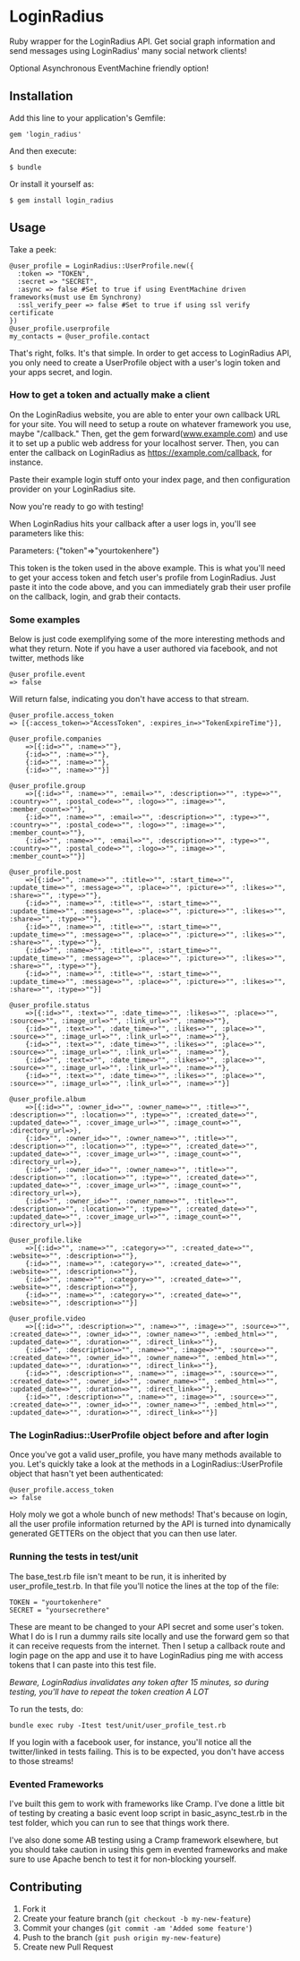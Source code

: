 # LoginRadius

Ruby wrapper for the LoginRadius API. Get social graph information and send messages using LoginRadius'
many social network clients!

Optional Asynchronous EventMachine friendly option!

## Installation

Add this line to your application's Gemfile:

    gem 'login_radius'

And then execute:

    $ bundle

Or install it yourself as:

    $ gem install login_radius

## Usage

Take a peek:

    @user_profile = LoginRadius::UserProfile.new({
      :token => "TOKEN",
      :secret => "SECRET",
      :async => false #Set to true if using EventMachine driven frameworks(must use Em Synchrony)
	  :ssl_verify_peer => false #Set to true if using ssl verify certificate
    })
    @user_profile.userprofile
    my_contacts = @user_profile.contact
		
That's right, folks. It's that simple. In order to get access to LoginRadius API, you only
need to create a UserProfile object with a user's login token and your apps secret, and login.

### How to get a token and actually make a client

On the LoginRadius website, you are able to enter your own callback URL for your site. You will need
to setup a route on whatever framework you use, maybe "/callback." Then, get the gem forward(www.example.com)
and use it to set up a public web address for your localhost server. Then, you can enter the callback on LoginRadius
as https://example.com/callback, for instance.

Paste their example login stuff onto your index page, and then configuration provider on your LoginRadius site.

Now you're ready to go with testing!

When LoginRadius hits your callback after a user logs in, you'll see parameters like this:

Parameters: {"token"=>"yourtokenhere"}

This token is the token used in the above example. This is what you'll need to get your access token and fetch user's profile from LoginRadius.
Just paste it into the code above, and you can immediately grab their user profile on the callback,
login, and grab their contacts.

### Some examples

Below is just code exemplifying some of the more interesting methods and what they return.
Note if you have a user authored via facebook, and not twitter, methods like 

    @user_profile.event
    => false
		
Will return false, indicating you don't have access to that stream.


    @user_profile.access_token
    => [{:access_token=>"AccessToken", :expires_in=>"TokenExpireTime"}],
    
	@user_profile.companies
		=>[{:id=>"", :name=>""},
		{:id=>"", :name=>""},
		{:id=>"", :name=>""},
		{:id=>"", :name=>""}] 

	@user_profile.group
		=>[{:id=>"", :name=>"", :email=>"", :description=>"", :type=>"", :country=>"", :postal_code=>"", :logo=>"", :image=>"", :member_count=>""},
		{:id=>"", :name=>"", :email=>"", :description=>"", :type=>"", :country=>"", :postal_code=>"", :logo=>"", :image=>"", :member_count=>""},
		{:id=>"", :name=>"", :email=>"", :description=>"", :type=>"", :country=>"", :postal_code=>"", :logo=>"", :image=>"", :member_count=>""}] 

	@user_profile.post
		=>[{:id=>"", :name=>"", :title=>"", :start_time=>"", :update_time=>"", :message=>"", :place=>"", :picture=>"", :likes=>"", :share=>"", :type=>""},
		{:id=>"", :name=>"", :title=>"", :start_time=>"", :update_time=>"", :message=>"", :place=>"", :picture=>"", :likes=>"", :share=>"", :type=>""},
		{:id=>"", :name=>"", :title=>"", :start_time=>"", :update_time=>"", :message=>"", :place=>"", :picture=>"", :likes=>"", :share=>"", :type=>""},
		{:id=>"", :name=>"", :title=>"", :start_time=>"", :update_time=>"", :message=>"", :place=>"", :picture=>"", :likes=>"", :share=>"", :type=>""},
		{:id=>"", :name=>"", :title=>"", :start_time=>"", :update_time=>"", :message=>"", :place=>"", :picture=>"", :likes=>"", :share=>"", :type=>""}] 

	@user_profile.status
		=>[{:id=>"", :text=>"", :date_time=>"", :likes=>"", :place=>"", :source=>"", :image_url=>"", :link_url=>"", :name=>""},
		{:id=>"", :text=>"", :date_time=>"", :likes=>"", :place=>"", :source=>"", :image_url=>"", :link_url=>"", :name=>""},
		{:id=>"", :text=>"", :date_time=>"", :likes=>"", :place=>"", :source=>"", :image_url=>"", :link_url=>"", :name=>""},
		{:id=>"", :text=>"", :date_time=>"", :likes=>"", :place=>"", :source=>"", :image_url=>"", :link_url=>"", :name=>""},
		{:id=>"", :text=>"", :date_time=>"", :likes=>"", :place=>"", :source=>"", :image_url=>"", :link_url=>"", :name=>""}]

	@user_profile.album
		=>[{:id=>"", :owner_id=>"", :owner_name=>"", :title=>"", :description=>"", :location=>"", :type=>"", :created_date=>"", :updated_date=>"", :cover_image_url=>"", :image_count=>"", :directory_url=>},
		{:id=>"", :owner_id=>"", :owner_name=>"", :title=>"", :description=>"", :location=>"", :type=>"", :created_date=>"", :updated_date=>"", :cover_image_url=>"", :image_count=>"", :directory_url=>},
		{:id=>"", :owner_id=>"", :owner_name=>"", :title=>"", :description=>"", :location=>"", :type=>"", :created_date=>"", :updated_date=>"", :cover_image_url=>"", :image_count=>"", :directory_url=>},
		{:id=>"", :owner_id=>"", :owner_name=>"", :title=>"", :description=>"", :location=>"", :type=>"", :created_date=>"", :updated_date=>"", :cover_image_url=>"", :image_count=>"", :directory_url=>}] 

	@user_profile.like
		=>[{:id=>"", :name=>"", :category=>"", :created_date=>"", :website=>"", :description=>""},
		{:id=>"", :name=>"", :category=>"", :created_date=>"", :website=>"", :description=>""},
		{:id=>"", :name=>"", :category=>"", :created_date=>"", :website=>"", :description=>""},
		{:id=>"", :name=>"", :category=>"", :created_date=>"", :website=>"", :description=>""}]

	@user_profile.video
		=>[{:id=>"", :description=>"", :name=>"", :image=>"", :source=>"", :created_date=>"", :owner_id=>"", :owner_name=>"", :embed_html=>"", :updated_date=>"", :duration=>"", :direct_link=>""},
		{:id=>"", :description=>"", :name=>"", :image=>"", :source=>"", :created_date=>"", :owner_id=>"", :owner_name=>"", :embed_html=>"", :updated_date=>"", :duration=>"", :direct_link=>""},
		{:id=>"", :description=>"", :name=>"", :image=>"", :source=>"", :created_date=>"", :owner_id=>"", :owner_name=>"", :embed_html=>"", :updated_date=>"", :duration=>"", :direct_link=>""},
		{:id=>"", :description=>"", :name=>"", :image=>"", :source=>"", :created_date=>"", :owner_id=>"", :owner_name=>"", :embed_html=>"", :updated_date=>"", :duration=>"", :direct_link=>""}]


	
### The LoginRadius::UserProfile object before and after login

Once you've got a valid user_profile, you have many methods available to you. Let's quickly take a look 
at the methods in a LoginRadius::UserProfile object that hasn't yet been authenticated:

    @user_profile.access_token
    => false

			
Holy moly we got a whole bunch of new methods! That's because on login, all the user profile information
returned by the API is turned into dynamically generated GETTERs on the object that you can then use later.

### Running the tests in test/unit

The base_test.rb file isn't meant to be run, it is inherited by user_profile_test.rb. In that file
you'll notice the lines at the top of the file:

    TOKEN = "yourtokenhere"
    SECRET = "yoursecrethere"

These are meant to be changed to your API secret and some user's token. What I do is I run a dummy
rails site locally and use the forward gem so that it can receive requests from the internet. Then I setup
a callback route and login page on the app and use it to have LoginRadius ping me with access tokens that I can
paste into this test file.

*Beware, LoginRadius invalidates any token after 15 minutes, so during testing, you'll have to repeat the token
creation A LOT*
 
To run the tests, do:

    bundle exec ruby -Itest test/unit/user_profile_test.rb
		
If you login with a facebook user, for instance, you'll notice all the twitter/linked in tests failing.
This is to be expected, you don't have access to those streams!

### Evented Frameworks

I've built this gem to work with frameworks like Cramp. I've done a little bit of testing by creating
a basic event loop script in basic_async_test.rb in the test folder, which you can run to see that
things work there.

I've also done some AB testing using a Cramp framework elsewhere, but you should take caution in using
this gem in evented frameworks and make sure to use Apache bench to test it for non-blocking yourself.

## Contributing

1. Fork it
2. Create your feature branch (`git checkout -b my-new-feature`)
3. Commit your changes (`git commit -am 'Added some feature'`)
4. Push to the branch (`git push origin my-new-feature`)
5. Create new Pull Request
